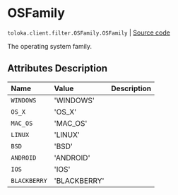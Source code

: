 # OSFamily
`toloka.client.filter.OSFamily.OSFamily` | [Source code](https://github.com/Toloka/toloka-kit/blob/v0.1.26/src/client/filter.py#L475)

The operating system family.

## Attributes Description

| Name | Value | Description |
| :------| :-----------| :----------| 
`WINDOWS`|'WINDOWS'|<p></p>
`OS_X`|'OS_X'|<p></p>
`MAC_OS`|'MAC_OS'|<p></p>
`LINUX`|'LINUX'|<p></p>
`BSD`|'BSD'|<p></p>
`ANDROID`|'ANDROID'|<p></p>
`IOS`|'IOS'|<p></p>
`BLACKBERRY`|'BLACKBERRY'|<p></p>
